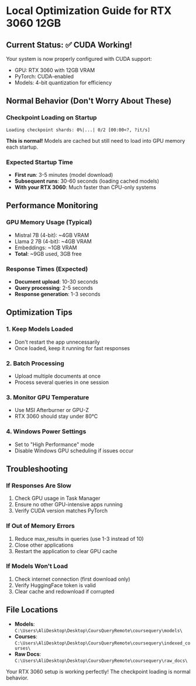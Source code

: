 # Local Optimization Guide for RTX 3060 12GB

## Current Status: ✅ CUDA Working!

Your system is now properly configured with CUDA support:
- GPU: RTX 3060 with 12GB VRAM
- PyTorch: CUDA-enabled
- Models: 4-bit quantization for efficiency

## Normal Behavior (Don't Worry About These)

### Checkpoint Loading on Startup
```
Loading checkpoint shards: 0%|...| 0/2 [00:00<?, ?it/s]
```
**This is normal!** Models are cached but still need to load into GPU memory each startup.

### Expected Startup Time
- **First run**: 3-5 minutes (model download)
- **Subsequent runs**: 30-60 seconds (loading cached models)
- **With your RTX 3060**: Much faster than CPU-only systems

## Performance Monitoring

### GPU Memory Usage (Typical)
- Mistral 7B (4-bit): ~4GB VRAM
- Llama 2 7B (4-bit): ~4GB VRAM  
- Embeddings: ~1GB VRAM
- **Total**: ~9GB used, 3GB free

### Response Times (Expected)
- **Document upload**: 10-30 seconds
- **Query processing**: 2-5 seconds
- **Response generation**: 1-3 seconds

## Optimization Tips

### 1. Keep Models Loaded
- Don't restart the app unnecessarily
- Once loaded, keep it running for fast responses

### 2. Batch Processing
- Upload multiple documents at once
- Process several queries in one session

### 3. Monitor GPU Temperature
- Use MSI Afterburner or GPU-Z
- RTX 3060 should stay under 80°C

### 4. Windows Power Settings
- Set to "High Performance" mode
- Disable Windows GPU scheduling if issues occur

## Troubleshooting

### If Responses Are Slow
1. Check GPU usage in Task Manager
2. Ensure no other GPU-intensive apps running
3. Verify CUDA version matches PyTorch

### If Out of Memory Errors
1. Reduce max_results in queries (use 1-3 instead of 10)
2. Close other applications
3. Restart the application to clear GPU cache

### If Models Won't Load
1. Check internet connection (first download only)
2. Verify HuggingFace token is valid
3. Clear cache and redownload if corrupted

## File Locations

- **Models**: `C:\Users\AliDesktop\Desktop\CoursQueryRemote\coursequery\models\`
- **Courses**: `C:\Users\AliDesktop\Desktop\CoursQueryRemote\coursequery\indexed_courses\`
- **Raw Docs**: `C:\Users\AliDesktop\Desktop\CoursQueryRemote\coursequery\raw_docs\`

Your RTX 3060 setup is working perfectly! The checkpoint loading is normal behavior.